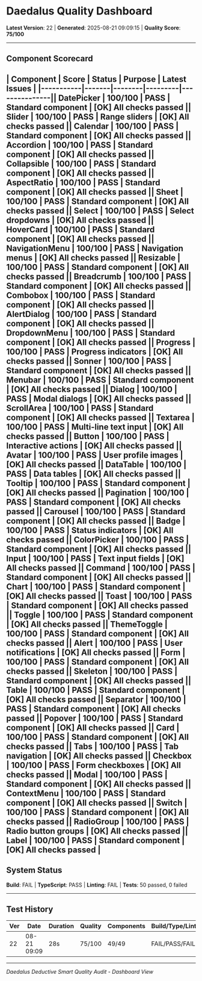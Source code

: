 ﻿# Daedalus Quality Dashboard

**Latest Version**: 22 | **Generated**: 2025-08-21 09:09:15 | **Quality Score**: **75/100**

---

## Component Scorecard

| Component | Score | Status | Purpose | Latest Issues |
|-----------|-------|--------|---------|---------------|| DatePicker | 100/100 | PASS | Standard component | [OK] All checks passed || Slider | 100/100 | PASS | Range sliders | [OK] All checks passed || Calendar | 100/100 | PASS | Standard component | [OK] All checks passed || Accordion | 100/100 | PASS | Standard component | [OK] All checks passed || Collapsible | 100/100 | PASS | Standard component | [OK] All checks passed || AspectRatio | 100/100 | PASS | Standard component | [OK] All checks passed || Sheet | 100/100 | PASS | Standard component | [OK] All checks passed || Select | 100/100 | PASS | Select dropdowns | [OK] All checks passed || HoverCard | 100/100 | PASS | Standard component | [OK] All checks passed || NavigationMenu | 100/100 | PASS | Navigation menus | [OK] All checks passed || Resizable | 100/100 | PASS | Standard component | [OK] All checks passed || Breadcrumb | 100/100 | PASS | Standard component | [OK] All checks passed || Combobox | 100/100 | PASS | Standard component | [OK] All checks passed || AlertDialog | 100/100 | PASS | Standard component | [OK] All checks passed || DropdownMenu | 100/100 | PASS | Standard component | [OK] All checks passed || Progress | 100/100 | PASS | Progress indicators | [OK] All checks passed || Sonner | 100/100 | PASS | Standard component | [OK] All checks passed || Menubar | 100/100 | PASS | Standard component | [OK] All checks passed || Dialog | 100/100 | PASS | Modal dialogs | [OK] All checks passed || ScrollArea | 100/100 | PASS | Standard component | [OK] All checks passed || Textarea | 100/100 | PASS | Multi-line text input | [OK] All checks passed || Button | 100/100 | PASS | Interactive actions | [OK] All checks passed || Avatar | 100/100 | PASS | User profile images | [OK] All checks passed || DataTable | 100/100 | PASS | Data tables | [OK] All checks passed || Tooltip | 100/100 | PASS | Standard component | [OK] All checks passed || Pagination | 100/100 | PASS | Standard component | [OK] All checks passed || Carousel | 100/100 | PASS | Standard component | [OK] All checks passed || Badge | 100/100 | PASS | Status indicators | [OK] All checks passed || ColorPicker | 100/100 | PASS | Standard component | [OK] All checks passed || Input | 100/100 | PASS | Text input fields | [OK] All checks passed || Command | 100/100 | PASS | Standard component | [OK] All checks passed || Chart | 100/100 | PASS | Standard component | [OK] All checks passed || Toast | 100/100 | PASS | Standard component | [OK] All checks passed || Toggle | 100/100 | PASS | Standard component | [OK] All checks passed || ThemeToggle | 100/100 | PASS | Standard component | [OK] All checks passed || Alert | 100/100 | PASS | User notifications | [OK] All checks passed || Form | 100/100 | PASS | Standard component | [OK] All checks passed || Skeleton | 100/100 | PASS | Standard component | [OK] All checks passed || Table | 100/100 | PASS | Standard component | [OK] All checks passed || Separator | 100/100 | PASS | Standard component | [OK] All checks passed || Popover | 100/100 | PASS | Standard component | [OK] All checks passed || Card | 100/100 | PASS | Standard component | [OK] All checks passed || Tabs | 100/100 | PASS | Tab navigation | [OK] All checks passed || Checkbox | 100/100 | PASS | Form checkboxes | [OK] All checks passed || Modal | 100/100 | PASS | Standard component | [OK] All checks passed || ContextMenu | 100/100 | PASS | Standard component | [OK] All checks passed || Switch | 100/100 | PASS | Standard component | [OK] All checks passed || RadioGroup | 100/100 | PASS | Radio button groups | [OK] All checks passed || Label | 100/100 | PASS | Standard component | [OK] All checks passed |
---

## System Status

**Build**: FAIL | **TypeScript**: PASS | **Linting**: FAIL | **Tests**: 50 passed, 0 failed

---

## Test History

| Ver | Date | Duration | Quality | Components | Build/Type/Lint | Tests |
|-----|------|----------|---------|------------|-----------------|-------|
| 22 | 08-21 09:09 | 28s | 75/100 | 49/49 | FAIL/PASS/FAIL | 50/50 || 10 | 08-21 08:08 | 29s | 54/100 | 46/49 | FAIL/FAIL/FAIL | 50/50 || 9 | 08-21 07:50 | 28s | 54/100 | 46/49 | FAIL/FAIL/FAIL | 50/50 || 8 | 08-21 07:49 | 35s | 54/100 | 46/49 | FAIL/FAIL/FAIL | 50/50 || 7 | 08-21 02:59 | 29s | 53.7/100 | 46/49 | FAIL/FAIL/FAIL | 50/50 || 6 | 08-21 01:28 | 27s | 51.7/100 | 46/49 | FAIL/FAIL/FAIL | 48/50 || 5 | 08-21 01:23 | 42s | 97.7/100 | 46/49 | PASS/PASS/PASS | 44/44 || 4 | 08-21 01:19 | 42s | 94.5/100 | 41/49 | PASS/PASS/PASS | 44/44 || 3 | 08-21 01:14 | 35s | 53.5/100 | 41/49 | FAIL/FAIL/PASS | 41/47 || 2 | 08-21 01:11 | 45s | 53.5/100 | 41/49 | FAIL/FAIL/PASS | 41/47 |
---

*Daedalus Deductive Smart Quality Audit - Dashboard View*
